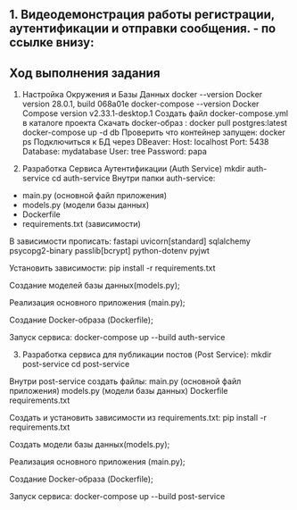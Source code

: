 ## 1. Видеодемонстрация работы регистрации, аутентификации и отправки сообщения. - по ссылке внизу: ##

## Ход выполнения задания ##
1. Настройка Окружения и Базы Данных
     docker --version
     Docker version 28.0.1, build 068a01e
     docker-compose --version
     Docker Compose version v2.33.1-desktop.1
     Создать файл docker-compose.yml в каталоге проекта
     Скачать docker-образ : docker pull postgres:latest
     docker-compose up -d db
     Проверить что контейнер запущен: docker ps
     Подключиться к БД через DBeaver:
     Host: localhost
     Port: 5438
     Database: mydatabase
     User: tree
     Password: papa

2. Разработка Сервиса Аутентификации (Auth Service)
mkdir auth-service
cd auth-service
Внутри папки auth-service:
 - main.py (основной файл приложения)
 - models.py (модели базы данных)
 - Dockerfile
 - requirements.txt (зависимости)

В зависимости прописать:
fastapi
uvicorn[standard]
sqlalchemy
psycopg2-binary
passlib[bcrypt]
python-dotenv
pyjwt

Установить зависимости:
pip install -r requirements.txt

Создание моделей базы данных(models.py);

Реализация основного приложения (main.py);

Создание Docker-образа (Dockerfile);

Запуск сервиса: docker-compose up --build auth-service

3. Разработка сервиса для публикации постов (Post Service):
mkdir post-service
cd post-service

Внутри post-service создать файлы:
main.py (основной файл приложения)
models.py (модели базы данных)
Dockerfile
requirements.txt

Создать и установить зависимости из requirements.txt:
pip install -r requirements.txt

Создать модели базы данных(models.py);

Реализация основного приложения (main.py);

Создание Docker-образа (Dockerfile);

Запуск сервиса: docker-compose up --build post-service


[//]: # ({)

[//]: # (    "access_token": "eyJhbGciOiJIUzI1NiIsInR5cCI6IkpXVCJ9.eyJzdWIiOiJ0ZXN0dXNlN0ByZXhhbXBsZS5jb20iLCJleHAiOjE3NDUzMzI1ODZ9.L-VvrCXamPwxHg5_e1uYcNlrRkSXyYONTXwi-MwtykQ",)

[//]: # (    "token_type": "bearer")

[//]: # (})